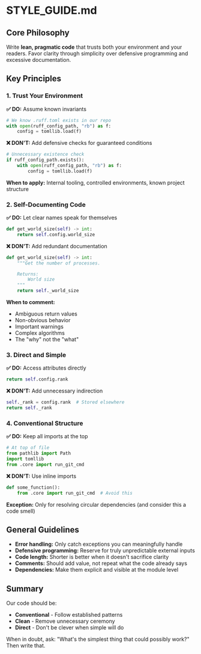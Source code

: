 # STYLE_GUIDE.md

## Core Philosophy

Write **lean, pragmatic code** that trusts both your environment and your readers. Favor clarity through simplicity over defensive programming and excessive documentation.

## Key Principles

### 1. Trust Your Environment

**✅ DO:** Assume known invariants
```python
# We know .ruff.toml exists in our repo
with open(ruff_config_path, "rb") as f:
    config = tomllib.load(f)
```

**❌ DON'T:** Add defensive checks for guaranteed conditions
```python
# Unnecessary existence check
if ruff_config_path.exists():
    with open(ruff_config_path, "rb") as f:
        config = tomllib.load(f)
```

**When to apply:** Internal tooling, controlled environments, known project structure

### 2. Self-Documenting Code

**✅ DO:** Let clear names speak for themselves
```python
def get_world_size(self) -> int:
    return self.config.world_size
```

**❌ DON'T:** Add redundant documentation
```python
def get_world_size(self) -> int:
    """Get the number of processes.

    Returns:
        World size
    """
    return self._world_size
```

**When to comment:**
- Ambiguous return values
- Non-obvious behavior
- Important warnings
- Complex algorithms
- The "why" not the "what"

### 3. Direct and Simple

**✅ DO:** Access attributes directly
```python
return self.config.rank
```

**❌ DON'T:** Add unnecessary indirection
```python
self._rank = config.rank  # Stored elsewhere
return self._rank
```

### 4. Conventional Structure

**✅ DO:** Keep all imports at the top
```python
# At top of file
from pathlib import Path
import tomllib
from .core import run_git_cmd
```

**❌ DON'T:** Use inline imports
```python
def some_function():
    from .core import run_git_cmd  # Avoid this
```

**Exception:** Only for resolving circular dependencies (and consider this a code smell)

## General Guidelines

- **Error handling:** Only catch exceptions you can meaningfully handle
- **Defensive programming:** Reserve for truly unpredictable external inputs
- **Code length:** Shorter is better when it doesn't sacrifice clarity
- **Comments:** Should add value, not repeat what the code already says
- **Dependencies:** Make them explicit and visible at the module level

## Summary

Our code should be:
- **Conventional** - Follow established patterns
- **Clean** - Remove unnecessary ceremony
- **Direct** - Don't be clever when simple will do

When in doubt, ask: "What's the simplest thing that could possibly work?" Then write that.

